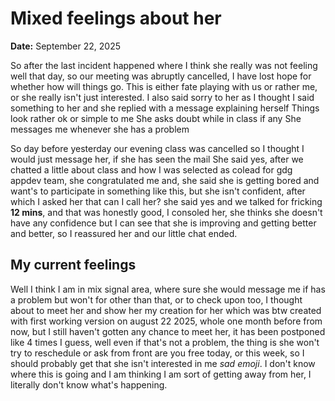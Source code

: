 # Mixed feelings about her

**Date:** September 22, 2025

So after the last incident happened where I think she really was not feeling well that day, so our meeting was abruptly cancelled, I have lost hope for whether how will things go.
This is either fate playing  with us or rather me, or she really isn't just interested. 
I also said sorry to her as I thought I said something to her and she replied with a message explaining herself
Things look rather ok or simple to me
She asks doubt while in class if any
She messages me whenever she has a problem

So day before yesterday our evening class was cancelled so I thought I would just message her, if she has seen the mail
She said yes, after we chatted a little about class and how I was selected as colead for gdg appdev team, she congratulated me and, she said she is getting bored and want's to participate in something like this, but she isn't confident, after which I asked her that can I call her? she said yes and we talked for fricking **12 mins**, and that was honestly good, I consoled her, she thinks she doesn't have any confidence but I can see that she is improving and getting better and better, so I reassured her and our little chat ended.

## My current feelings
Well I think I am in mix signal area, where sure she would message me if has a problem but won't for other than that, or to check upon too, I thought about to meet her and show her my creation for her which was btw created with first working version on august 22 2025, whole one month before from now, but I still haven't gotten any chance to meet her, it has been postponed like 4 times I guess, well even if that's not a problem, the thing is she won't try to reschedule or ask from front are you free today, or this week, so I should probably get that she isn't interested in me *sad emoji*. I don't know where this is going and I am thinking I am sort of getting away from her, I literally don't know what's happening. 